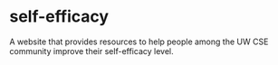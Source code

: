 # self-efficacy
A website that provides resources to help people among the UW CSE community improve their self-efficacy level. 
